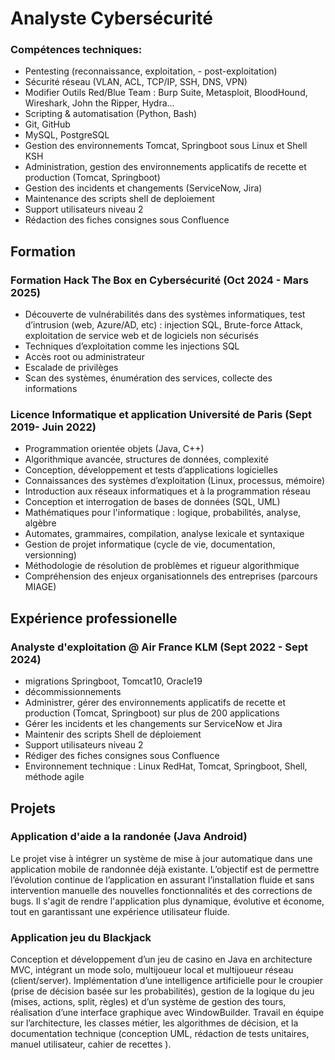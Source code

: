 # Analyste Cybersécurité
### Compétences techniques: 
- Pentesting (reconnaissance, exploitation, - post-exploitation)
- Sécurité réseau (VLAN, ACL, TCP/IP, SSH, DNS, VPN)
- Modifier Outils Red/Blue Team : Burp Suite, Metasploit, BloodHound, Wireshark, John the Ripper, Hydra...
- Scripting & automatisation (Python, Bash)
- Git, GitHub
- MySQL, PostgreSQL
- Gestion des environnements Tomcat, Springboot sous Linux et Shell KSH
- Administration, gestion des environnements applicatifs de recette et production (Tomcat, Springboot)
- Gestion des incidents et changements (ServiceNow, Jira)
- Maintenance des scripts shell de deploiement
- Support utilisateurs niveau 2
- Rédaction des fiches consignes sous Confluence

## Formation
### Formation Hack The Box en Cybersécurité (Oct 2024 - Mars 2025)
- Découverte de vulnérabilités dans des systèmes informatiques, test d’intrusion (web, Azure/AD, etc) : injection SQL, Brute-force Attack, exploitation de service web et de logiciels non sécurisés
- Techniques d’exploitation comme les injections SQL
- Accès root ou administrateur
- Escalade de privilèges
- Scan des systèmes, énumération des services, collecte des informations   

### Licence Informatique et application Université de Paris (Sept 2019- Juin 2022)
- Programmation orientée objets (Java, C++)
- Algorithmique avancée, structures de données, complexité
- Conception, développement et tests d’applications logicielles
- Connaissances des systèmes d’exploitation (Linux, processus, mémoire)
- Introduction aux réseaux informatiques et à la programmation réseau
- Conception et interrogation de bases de données (SQL, UML)
- Mathématiques pour l'informatique : logique, probabilités, analyse, algèbre
- Automates, grammaires, compilation, analyse lexicale et syntaxique
- Gestion de projet informatique (cycle de vie, documentation, versionning)
- Méthodologie de résolution de problèmes et rigueur algorithmique
- Compréhension des enjeux organisationnels des entreprises (parcours MIAGE)

## Expérience professionelle 
### Analyste d'exploitation @ Air France KLM (Sept 2022 - Sept 2024)  
- migrations Springboot, Tomcat10, Oracle19
- décommissionnements
- Administrer, gérer des environnements applicatifs de recette et production (Tomcat, Springboot) sur plus de 200 applications
- Gérer les incidents et les changements sur ServiceNow et Jira
- Maintenir des scripts Shell de déploiement
- Support utilisateurs niveau 2
- Rédiger des fiches consignes sous Confluence
- Environnement technique : Linux RedHat, Tomcat, Springboot, Shell, méthode agile

## Projets 
### Application d'aide a la randonée (Java Android)
Le projet vise à intégrer un système de mise à jour automatique dans une application mobile de randonnée déjà existante. L’objectif est de permettre l’évolution continue de l’application en assurant l’installation fluide et sans intervention manuelle des nouvelles fonctionnalités et des corrections de bugs. 
Il s'agit de rendre l'application plus dynamique, évolutive et économe, tout en garantissant une expérience utilisateur fluide.

### Application jeu du Blackjack
Conception et développement d’un jeu de casino en Java en architecture MVC, intégrant un mode solo, multijoueur local et multijoueur réseau (client/server). 
Implémentation d’une intelligence artificielle pour le croupier (prise de décision basée sur les probabilités), gestion de la logique du jeu (mises, actions, split, règles) et d’un système de gestion des tours, réalisation d’une interface graphique avec WindowBuilder. 
Travail en équipe sur l’architecture, les classes métier, les algorithmes de décision, et la documentation technique (conception UML, rédaction de tests unitaires, manuel utilisateur, cahier de recettes ).

